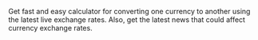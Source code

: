 Get fast and easy calculator for converting one currency to another using the latest live exchange rates. Also, get the latest news that could affect currency exchange rates.